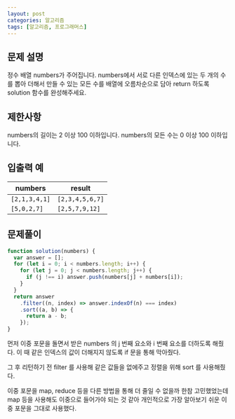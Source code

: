 ```yaml
---
layout: post
categories: 알고리즘
tags: [알고리즘, 프로그래머스]
---
```


## 문제 설명

정수 배열 numbers가 주어집니다. numbers에서 서로 다른 인덱스에 있는 두 개의 수를 뽑아 더해서 만들 수 있는 모든 수를 배열에 오름차순으로 담아 return 하도록 solution 함수를 완성해주세요.

## 제한사항

numbers의 길이는 2 이상 100 이하입니다.
numbers의 모든 수는 0 이상 100 이하입니다.

## 입출력 예

<table class="table">
        <thead><tr>
<th>numbers</th>
<th>result</th>
</tr>
</thead>
        <tbody><tr>
<td><code>[2,1,3,4,1]</code></td>
<td><code>[2,3,4,5,6,7]</code></td>
</tr>
<tr>
<td><code>[5,0,2,7]</code></td>
<td><code>[2,5,7,9,12]</code></td>
</tr>
</tbody>
      </table>

## 문제풀이

```javascript
function solution(numbers) {
  var answer = [];
  for (let i = 0; i < numbers.length; i++) {
    for (let j = 0; j < numbers.length; j++) {
      if (j !== i) answer.push(numbers[j] + numbers[i]);
    }
  }
  return answer
    .filter((n, index) => answer.indexOf(n) === index)
    .sort((a, b) => {
      return a - b;
    });
}
```

먼저 이중 포문을 돌면서 받은 numbers 의 j 번째 요소와 i 번째 요소를 더하도록 해줬다. 이 때 같은 인덱스의 값이 더해지지 않도록 if 문을 통해 막아줬다. 

그 후 리턴하기 전 filter 를 사용해 같은 값들을 없에주고 정렬을 위해 sort 를 사용해줬다. 

이중 포문을 map, reduce 등을 다른 방법을 통해 더 줄일 수 없을까 한참 고민했었는데 map 등을 사용해도 이중으로 들어가야 되는 것 같아 개인적으로 가장 알아보기 쉬운 이중 포문을 그대로 사용했다.